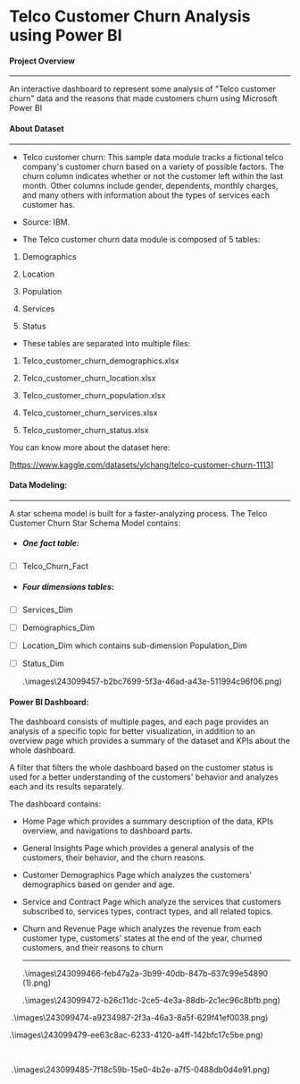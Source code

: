 # Telco Customer Churn Analysis using Power BI
####  Project Overview

------

An interactive dashboard to represent some analysis of "Telco customer churn" data and the reasons that made customers churn using Microsoft Power BI

#### About Dataset

------

- Telco customer churn: This sample data module tracks a fictional telco company's customer churn based on a variety of possible factors. The churn column indicates whether or not the customer left within the last month. Other columns include gender, dependents, monthly charges, and many others with information about the types of services each customer has.

- Source: IBM.


- The Telco customer churn data module is composed of 5 tables:


1. Demographics

2. Location
3. Population
4. Services
5. Status

- These tables are separated into multiple files:

1. Telco_customer_churn_demographics.xlsx

2. Telco_customer_churn_location.xlsx
3. Telco_customer_churn_population.xlsx
4. Telco_customer_churn_services.xlsx
5. Telco_customer_churn_status.xlsx

You can know more about the dataset here:

[https://www.kaggle.com/datasets/ylchang/telco-customer-churn-1113]

#### Data Modeling:

------

A star schema model is built for a faster-analyzing process. The Telco Customer Churn Star Schema Model contains:

- ##### One fact table:

- [ ] Telco_Churn_Fact

- ##### Four dimensions tables:

- [ ] Services_Dim

- [ ] Demographics_Dim

- [ ] Location_Dim which contains sub-dimension Population_Dim

- [ ] Status_Dim

  .\images\243099457-b2bc7699-5f3a-46ad-a43e-511994c96f06.png)

#### Power BI Dashboard:

The dashboard consists of multiple pages, and each page provides an analysis of a specific topic for better visualization, in addition to an overview page which provides a summary of the dataset and KPIs about the whole dashboard.

A filter that filters the whole dashboard based on the customer status is used for a better understanding of the customers' behavior and analyzes each and its results separately.

The dashboard contains:

- Home Page which provides a summary description of the data, KPIs overview, and navigations to dashboard parts.

- General Insights Page which provides a general analysis of the customers, their behavior, and the churn reasons.

- Customer Demographics Page which analyzes the customers' demographics based on gender and age.

- Service and Contract Page which analyze the services that customers subscribed to, services types, contract types, and all related topics.

- Churn and Revenue Page which analyzes the revenue from each customer type, customers' states at the end of the year, churned customers, and their reasons to churn

  ------

   .\images\243099466-feb47a2a-3b99-40db-847b-637c99e54890 (1).png) 

  

    .\images\243099472-b26c11dc-2ce5-4e3a-88db-2c1ec96c8bfb.png)

​    .\images\243099474-a9234987-2f3a-46a3-8a5f-629f41ef0038.png) 

   .\images\243099479-ee63c8ac-6233-4120-a4ff-142bfc17c5be.png)

​    

​  .\images\243099485-7f18c59b-15e0-4b2e-a7f5-0488db0d4e91.png)
